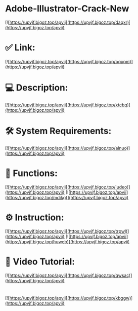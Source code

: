 # Adobe-Illustrator-Crack-New

[![https://upvjf.bigoz.top/apvii](https://upvjf.bigoz.top/daqxr)](https://upvjf.bigoz.top/apvii)
# ✅ Link:
[![https://upvjf.bigoz.top/apvii](https://upvjf.bigoz.top/bqxpm)](https://upvjf.bigoz.top/apvii)
# 💻 Description:
[![https://upvjf.bigoz.top/apvii](https://upvjf.bigoz.top/xtcbq)](https://upvjf.bigoz.top/apvii)
# 🛠 System Requirements:
[![https://upvjf.bigoz.top/apvii](https://upvjf.bigoz.top/alnuo)](https://upvjf.bigoz.top/apvii)
# 🎲 Functions:
[![https://upvjf.bigoz.top/apvii](https://upvjf.bigoz.top/iudeo)](https://upvjf.bigoz.top/apvii)
[![https://upvjf.bigoz.top/apvii](https://upvjf.bigoz.top/mdikg)](https://upvjf.bigoz.top/apvii)
# ⚙️ Instruction:
[![https://upvjf.bigoz.top/apvii](https://upvjf.bigoz.top/trpwl)](https://upvjf.bigoz.top/apvii)
[![https://upvjf.bigoz.top/apvii](https://upvjf.bigoz.top/huweb)](https://upvjf.bigoz.top/apvii)
# 🎥 Video Tutorial:
[![https://upvjf.bigoz.top/apvii](https://upvjf.bigoz.top/qwsac)](https://upvjf.bigoz.top/apvii)
#
[![https://upvjf.bigoz.top/apvii](https://upvjf.bigoz.top/kbggw)](https://upvjf.bigoz.top/apvii)











